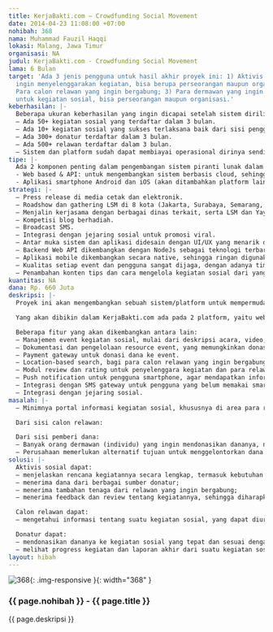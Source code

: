 ```yaml
---
title: KerjaBakti.com – Crowdfunding Social Movement
date: 2014-04-23 11:08:00 +07:00
nohibah: 368
nama: Muhammad Fauzil Haqqi
lokasi: Malang, Jawa Timur
organisasi: NA
judul: KerjaBakti.com - Crowdfunding Social Movement
lama: 6 Bulan
target: 'Ada 3 jenis pengguna untuk hasil akhir proyek ini: 1) Aktivis sosial yang
  ingin menyelenggarakan kegiatan, bisa berupa perseorangan maupun organisasi; 2)
  Para calon relawan yang ingin bergabung; 3) Para dermawan yang ingin melakukan donasi
  untuk kegiatan sosial, bisa perseorangan maupun organisasi.'
keberhasilan: |-
  Beberapa ukuran keberhasilan yang ingin dicapai setelah sistem dirilis resmi:
  – Ada 50+ kegiatan sosial yang terdaftar dalam 3 bulan.
  – Ada 10+ kegiatan sosial yang sukses terlaksana baik dari sisi penggalangan dana maupun penggalangan relawan dalam 6 bulan.
  – Ada 300+ donatur terdaftar dalam 3 bulan.
  – Ada 500+ relawan terdaftar dalam 3 bulan.
  – Sistem dan platform sudah dapat membiayai operasional dirinya sendiri dalam waktu 6 bulan.
tipe: |-
  Ada 2 komponen penting dalam pengembangan sistem piranti lunak dalam proyek ini:
  - Web based & API: untuk mengembangkan sistem berbasis cloud, sehingga sistem berjalan secara Software as a Service. Web based ini akan diintegrasikan dengan penyedia layanan SMS Gateway.
  - Aplikasi smartphone Android dan iOS (akan ditambahkan platform lain seiring perkembangan). Aplikasi ini yang akan berfungsi sebagai antar muka utama untuk penggunakan KerjaBakti.com.
strategi: |-
  – Press release di media cetak dan elektronik.
  – Roadshow dan gathering LSM di 8 kota (Jakarta, Surabaya, Semarang, Bandung, Yogyakarta, Makassar, Medan, Malang)
  – Menjalin kerjasama dengan berbagai dinas terkait, serta LSM dan Yayasan yang sudah memiliki nama di bidangnya.
  – Kompetisi blog berhadiah.
  – Broadcast SMS.
  – Integrasi dengan jejaring sosial untuk promosi viral.
  – Antar muka sistem dan aplikasi didesain dengan UI/UX yang menarik dan sangat baik.
  – Backend Web API dikembangkan dengan NodeJs sebagai teknologi terbaru yang memiliki performa tinggi, sehingga cocok digunakan untuk banyak orang.
  – Aplikasi mobile dikembangkan secara native, sehingga ringan digunakan.
  – Kualitas setiap event dan pengguna sangat dijaga, dengan adanya tim internal yang memoderasi event.
  – Penambahan konten tips dan cara mengelola kegiatan sosial dari yang telah berpengalaman.
kuantitas: NA
dana: Rp. 660 Juta
deskripsi: |-
  Proyek ini akan mengembangkan sebuah sistem/platform untuk mempermudah para aktivis sosial dalam hal pembuatan event, penggalangan dana, pengelolaan relawan, dokumentasi event, dan berbagai hal lainnya.

  Yang akan dibikin dalam KerjaBakti.com ada pada 2 platform, yaitu web dan smartphone (Android & iOS). Platform web sangat penting karena ini akan menjadi backend utama agar aplikasi smartphone bisa berjalan dengan lancar (data terpusat) Selain itu, platform ini akan memanfaatkan SMS Gateway sehingga dapat pula digunakan untuk pengguna non smartphone.

  Beberapa fitur yang akan dikembangkan antara lain:
  – Manajemen event kegiatan sosial, mulai dari deskripsi acara, video, foto, hingga kebutuhan dana dan relawan.
  – Dokumentasi dan pengelolaan resource event, yang memungkinkan donasi juga dalam bentuk kebutuhan barang, bukan hanya uang.
  – Payment gateway untuk donasi dana ke event.
  – Location-based search, bagi para calon relawan yang ingin bergabung ke event terdekat dengannya.
  – Modul review dan rating untuk penyelenggara kegiatan dan para relawan, sehingga track record setiap pengguna dapat dilihat. Akan ditambahkan pula “verified activist” yang akan diverifikasi manual untuk individu maupun organisasi, sehingga lebih terpercaya.
  – Push notification untuk pengguna smartphone, agar mendapatkan informasi seputar event yang akan datang dan pengingat jadwal event.
  – Integrasi dengan SMS gateway untuk pengguna yang belum memakai smartphone.
  – Integrasi dengan jejaring sosial.
masalah: |-
  – Minimnya portal informasi kegiatan sosial, khususnya di area para relawan. Sehingga meskipun mereka ingin bergabung, belum bisa mendapatkan akses informasi tersebut.

  Dari sisi calon relawan:

  Dari sisi pemberi dana:
  – Banyak orang dermawan (individu) yang ingin mendonasikan dananya, namun tidak tahu harus ke mana.
  – Perusahaan memerlukan alternatif tujuan untuk menggelontorkan dana CSR-nya ke kegiatan lain.
solusi: |-
  Aktivis sosial dapat:
  – menjelaskan rencana kegiatannya secara lengkap, termasuk kebutuhan dana, relawan, serta barang-barang yang diperlukan;
  – menerima dana dari berbagai sumber donatur;
  – menerima tambahan tenaga dari relawan yang ingin bergabung;
  – menerima feedback dan review tentang kegiatannya, sehingga diharapkan dapat menjadi salah satu bahan evaluasi.

  Calon relawan dapat:
  – mengetahui informasi tentang suatu kegiatan sosial, yang dapat diurutkan berdasarkan lokasi terdekat, lalu mendaftarkan diri sesuai bidang yang dibutuhkan.

  Donatur dapat:
  – mendonasikan dananya ke kegiatan sosial yang tepat dan sesuai dengan pilihan;
  – melihat progress kegiatan dan laporan akhir dari suatu kegiatan sosial yang didonasikan.
layout: hibah
---
```


![368](/static/img/hibahcms/368.png){: .img-responsive }{: width="368" }

### {{ page.nohibah }} - {{ page.title }}

{{ page.deskripsi }}
